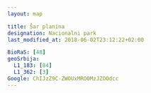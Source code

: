 ```yaml
---
layout: map

title: Šar planina
designation: Nacionalni park
last_modified_at: 2018-06-02T23:12:22+02:00

BioRaS: [48]
geoSrbija:
  L1_183: [84]
  L1_362: [3]
Google: ChIJzZ9C-ZWOUxMRO0MzJZOOdcc
---
```

